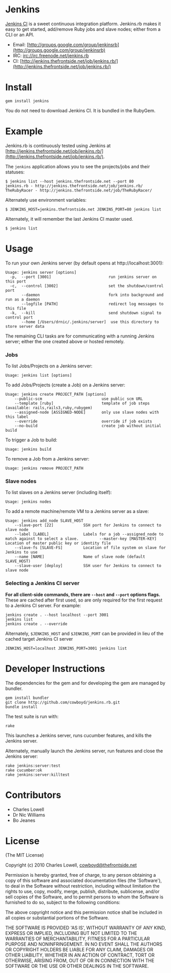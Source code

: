 Jenkins
======

[Jenkins CI](http://jenkins-ci.org/) is a sweet continuous integration platform. Jenkins.rb makes it easy to get started, add/remove Ruby jobs and slave nodes; either from a CLI or an API.

  * Email: [http://groups.google.com/group/jenkinsrb](http://groups.google.com/group/jenkinsrb)
  * IRC:  [irc://irc.freenode.net/jenkins.rb](irc://irc.freenode.net/jenkins.rb)
  * CI: [http://jenkins.thefrontside.net/job/jenkins.rb/](http://jenkins.thefrontside.net/job/jenkins.rb/)

Install
=======

    gem install jenkins

You do not need to download Jenkins CI. It is bundled in the RubyGem.

Example
=======

Jenkins.rb is continuously tested using Jenkins at [http://jenkins.thefrontside.net/job/jenkins.rb/](http://jenkins.thefrontside.net/job/jenkins.rb/).

The `jenkins` application allows you to see the projects/jobs and their statuses:

    $ jenkins list --host jenkins.thefrontside.net --port 80
    jenkins.rb - http://jenkins.thefrontside.net/job/jenkins.rb/
    TheRubyRacer - http://jenkins.thefrontside.net/job/TheRubyRacer/

Alternately use environment variables:

    $ JENKINS_HOST=jenkins.thefrontside.net JENKINS_PORT=80 jenkins list

Alternately, it will remember the last Jenkins CI master used.

    $ jenkins list

Usage
=====

To run your own Jenkins server (by default opens at http://localhost:3001):

    Usage: jenkins server [options]
      -p,  --port [3001]                         run jenkins server on this port
      -c,  --control [3002]                      set the shutdown/control port
           --daemon                              fork into background and run as a daemon
           --logfile [PATH]                      redirect log messages to this file
      -k,  --kill                                send shutdown signal to control port
           --home [/Users/drnic/.jenkins/server]  use this directory to store server data

The remaining CLI tasks are for communicating with a running Jenkins server; either the one created above or hosted remotely.

### Jobs

To list Jobs/Projects on a Jenkins server:

    Usage: jenkins list [options]

To add Jobs/Projects (create a Job) on a Jenkins server:

    Usage: jenkins create PROJECT_PATH [options]
        --public-scm                     	  use public scm URL
        --template [ruby]                	  template of job steps (available: rails,rails3,ruby,rubygem)
        --assigned-node [ASSIGNED-NODE]  	  only use slave nodes with this label
        --override                       	  override if job exists
        --no-build                       	  create job without initial build

To trigger a Job to build:

    Usage: jenkins build

To remove a Job from a Jenkins server:

    Usage: jenkins remove PROJECT_PATH

### Slave nodes

To list slaves on a Jenkins server (including itself):

    Usage: jenkins nodes

To add a remote machine/remote VM to a Jenkins server as a slave:

    Usage: jenkins add_node SLAVE_HOST
        --slave-port [22]          	  SSH port for Jenkins to connect to slave node
        --label [LABEL]            	  Labels for a job --assigned_node to match against to select a slave.         --master-key [MASTER-KEY]  	  Location of master public key or identity file
        --slave-fs [SLAVE-FS]      	  Location of file system on slave for Jenkins to use
        --name [NAME]              	  Name of slave node (default SLAVE_HOST)
        --slave-user [deploy]      	  SSH user for Jenkins to connect to slave node

### Selecting a Jenkins CI server

**For all client-side commands, there are `--host` and `--port` options flags.** These are cached after first used, so are only required for the first request to a Jenkins CI server. For example:

    jenkins create . --host localhost --port 3001
    jenkins list
    jenkins create . --override

Alternately, `$JENKINS_HOST` and `$JENKINS_PORT` can be provided in lieu of the cached target Jenkins CI server

    JENKINS_HOST=localhost JENKINS_PORT=3001 jenkins list


Developer Instructions
======================

The dependencies for the gem and for developing the gem are managed by bundler.

    gem install bundler
    git clone http://github.com/cowboyd/jenkins.rb.git
    bundle install

The test suite is run with:

    rake

This launches a Jenkins server, runs cucumber features, and kills the Jenkins server.

Alternately, manually launch the Jenkins server, run features and close the Jenkins server:

    rake jenkins:server:test
    rake cucumber:ok
    rake jenkins:server:killtest

Contributors
============

* Charles Lowell
* Dr Nic Williams
* Bo Jeanes

License
=======

(The MIT License)

Copyright (c) 2010 Charles Lowell, cowboyd@thefrontside.net

Permission is hereby granted, free of charge, to any person obtaining
a copy of this software and associated documentation files (the
'Software'), to deal in the Software without restriction, including
without limitation the rights to use, copy, modify, merge, publish,
distribute, sublicense, and/or sell copies of the Software, and to
permit persons to whom the Software is furnished to do so, subject to
the following conditions:

The above copyright notice and this permission notice shall be
included in all copies or substantial portions of the Software.

THE SOFTWARE IS PROVIDED 'AS IS', WITHOUT WARRANTY OF ANY KIND,
EXPRESS OR IMPLIED, INCLUDING BUT NOT LIMITED TO THE WARRANTIES OF
MERCHANTABILITY, FITNESS FOR A PARTICULAR PURPOSE AND NONINFRINGEMENT.
IN NO EVENT SHALL THE AUTHORS OR COPYRIGHT HOLDERS BE LIABLE FOR ANY
CLAIM, DAMAGES OR OTHER LIABILITY, WHETHER IN AN ACTION OF CONTRACT,
TORT OR OTHERWISE, ARISING FROM, OUT OF OR IN CONNECTION WITH THE
SOFTWARE OR THE USE OR OTHER DEALINGS IN THE SOFTWARE.